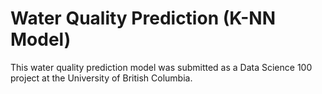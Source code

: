  # Water Quality Prediction (K-NN Model)
This water quality prediction model was submitted as a Data Science 100 project at the University of British Columbia.
